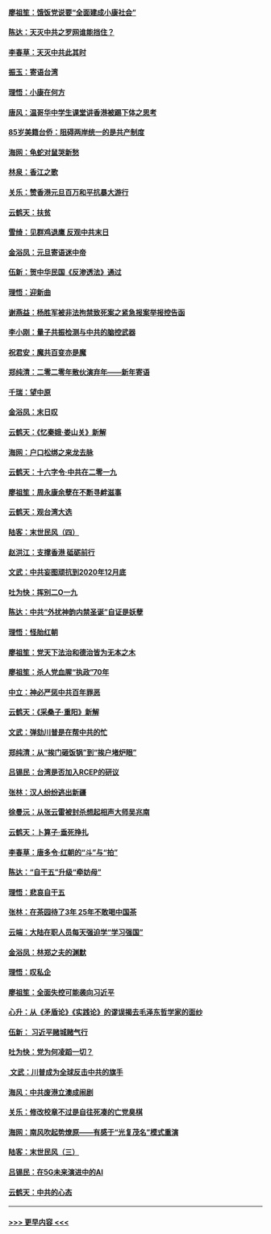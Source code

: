 #### [廖祖笙：饿饭党说要“全面建成小康社会”](../pages/nsc993/n11767482.md?t=01050222) 
#### [陈达：天灭中共之罗网谁能挡住？](../pages/nsc993/n11767465.md?t=01050222) 
#### [李春草：天灭中共此其时](../pages/nsc993/n11767452.md?t=01050222) 
#### [振玉：寄语台湾](../pages/nsc993/n11767432.md?t=01050222) 
#### [理悟：小康在何方](../pages/nsc993/n11767394.md?t=01050222) 
#### [唐风：温哥华中学生课堂讲香港被踢下体之思考](../pages/nsc993/n11766848.md?t=01050222) 
#### [85岁美籍台侨：阻碍两岸统一的是共产制度](../pages/nsc993/n11765043.md?t=01050222) 
#### [海网：龟蛇对鼠哭新愁](../pages/nsc993/n11764895.md?t=01050222) 
#### [林泉：香江之歌](../pages/nsc993/n11764415.md?t=01050222) 
#### [关乐：赞香港元旦百万和平抗暴大游行](../pages/nsc993/n11764382.md?t=01050222) 
#### [云鹤天：扶贫](../pages/nsc993/n11764245.md?t=01050222) 
#### [雪绮：见群鸡退鹰  反观中共末日](../pages/nsc993/n11762112.md?t=01050222) 
#### [金浴凤：元旦寄语迷中帝](../pages/nsc993/n11761788.md?t=01050222) 
#### [伍新：贺中华民国《反渗透法》通过](../pages/nsc993/n11761994.md?t=01050222) 
#### [理悟：迎新曲](../pages/nsc993/n11761152.md?t=01050222) 
#### [谢燕益：杨胜军被非法拘禁致死案之紧急报案举报控告函](../pages/nsc993/n11756134.md?t=01050222) 
#### [李小刚：量子共振检测与中共的脑控武器](../pages/nsc993/n11754518.md?t=01050222) 
#### [祝君安：魔共百变亦是魔](../pages/nsc993/n11754469.md?t=01050222) 
#### [郑纯清：二零二零年散伙演弃年——新年寄语](../pages/nsc993/n11754195.md?t=01050222) 
#### [千瑞：望中原](../pages/nsc993/n11754159.md?t=01050222) 
#### [金浴凤：末日叹](../pages/nsc993/n11752359.md?t=01050222) 
#### [云鹤天：《忆秦娥‧娄山关》新解](../pages/nsc993/n11752348.md?t=01050222) 
#### [海网：户口松绑之来龙去脉](../pages/nsc993/n11752328.md?t=01050222) 
#### [云鹤天：十六字令‧中共在二零一九](../pages/nsc993/n11752305.md?t=01050222) 
#### [廖祖笙：周永康余孽在不断寻衅滋事](../pages/nsc993/n11751013.md?t=01050222) 
#### [云鹤天：观台湾大选](../pages/nsc993/n11751007.md?t=01050222) 
#### [陆客：末世民风（四）](../pages/nsc993/n11749203.md?t=01050222) 
#### [赵洪江：支撑香港 砥砺前行](../pages/nsc993/n11748482.md?t=01050222) 
#### [文武：中共妄图顽抗到2020年12月底](../pages/nsc993/n11748446.md?t=01050222) 
#### [吐为快：挥别二O一九](../pages/nsc993/n11748411.md?t=01050222) 
#### [陈达：中共“外扰神韵内禁圣诞”自证是妖孽](../pages/nsc993/n11748226.md?t=01050222) 
#### [理悟：怪胎红朝](../pages/nsc993/n11748206.md?t=01050222) 
#### [廖祖笙：党天下法治和德治皆为无本之木](../pages/nsc993/n11748135.md?t=01050222) 
#### [廖祖笙：杀人党血腥“执政”70年](../pages/nsc993/n11745144.md?t=01050222) 
#### [中立：神必严惩中共百年罪恶](../pages/nsc993/n11744970.md?t=01050222) 
#### [云鹤天：《采桑子‧重阳》新解](../pages/nsc993/n11744948.md?t=01050222) 
#### [文武：弹劾川普是在帮中共的忙](../pages/nsc993/n11744758.md?t=01050222) 
#### [郑纯清：从“挨门砸饭锅”到“挨户堵炉眼”](../pages/nsc993/n11744745.md?t=01050222) 
#### [吕锡民：台湾是否加入RCEP的研议](../pages/nsc993/n11744701.md?t=01050222) 
#### [张林：汉人纷纷逃出新疆](../pages/nsc993/n11743530.md?t=01050222) 
#### [徐曼沅：从张云雷被封杀想起相声大师吴兆南](../pages/nsc993/n11741816.md?t=01050222) 
#### [云鹤天：卜算子‧垂死挣扎](../pages/nsc993/n11739956.md?t=01050222) 
#### [李春草：唐多令‧红朝的“斗”与“拍”](../pages/nsc993/n11739830.md?t=01050222) 
#### [陈达：“自干五”升级“牵妨母”](../pages/nsc993/n11739724.md?t=01050222) 
#### [理悟：悲哀自干五](../pages/nsc993/n11739547.md?t=01050222) 
#### [张林：在茶园待了3年 25年不敢喝中国茶](../pages/nsc993/n11739240.md?t=01050222) 
#### [云端：大陆在职人员每天强迫学“学习强国”](../pages/nsc993/n11738735.md?t=01050222) 
#### [金浴凤：林郑之夫的渊默](../pages/nsc993/n11737735.md?t=01050222) 
#### [理悟：叹私企](../pages/nsc993/n11737715.md?t=01050222) 
#### [廖祖笙：全面失控可能袭向习近平](../pages/nsc993/n11737704.md?t=01050222) 
#### [心升：从《矛盾论》《实践论》的谬误揭去毛泽东哲学家的面纱](../pages/nsc993/n11736962.md?t=01050222) 
#### [伍新： 习近平赌城赌气行](../pages/nsc993/n11736929.md?t=01050222) 
#### [吐为快：党为何凌蹈一切？](../pages/nsc993/n11736915.md?t=01050222) 
#### [ 文武：川普成为全球反击中共的旗手](../pages/nsc993/n11736882.md?t=01050222) 
#### [海风：中共废港立澳成闹剧](../pages/nsc993/n11735857.md?t=01050222) 
#### [关乐：修改校章不过是自往死凑的亡党臭棋](../pages/nsc993/n11735097.md?t=01050222) 
#### [海网：南风吹起势燎原——有感于“光复茂名”模式重演](../pages/nsc993/n11732308.md?t=01050222) 
#### [陆客：末世民风（三）](../pages/nsc993/n11732211.md?t=01050222) 
#### [吕锡民：在5G未来演进中的AI](../pages/nsc993/n11730010.md?t=01050222) 
#### [云鹤天：中共的心态](../pages/nsc993/n11729906.md?t=01050222) 

----
#### [ >>> 更早内容 <<< ](../indexes/nsc993-earlier.md)

